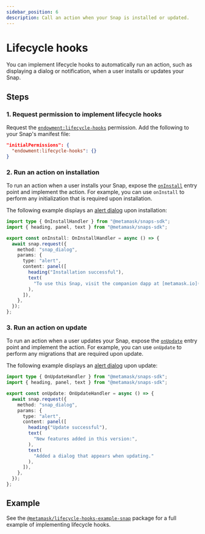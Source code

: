 ```yaml
---
sidebar_position: 6
description: Call an action when your Snap is installed or updated.
---
```


# Lifecycle hooks

You can implement lifecycle hooks to automatically run an action, such as displaying a dialog or
notification, when a user installs or updates your Snap.

## Steps

### 1. Request permission to implement lifecycle hooks

Request the [`endowment:lifecycle-hooks`](../reference/permissions.md#endowmentlifecycle-hooks)
permission.
Add the following to your Snap's manifest file:

```json title="snap.manifest.json"
"initialPermissions": {
  "endowment:lifecycle-hooks": {}
}
```

### 2. Run an action on installation

To run an action when a user installs your Snap, expose the
[`onInstall`](../reference/entry-points.md#oninstall) entry point and implement the action.
For example, you can use `onInstall` to perform any initialization that is required upon installation.

The following example displays an [alert dialog](../reference/snaps-api.md#alert-dialog) upon installation:

```typescript title="index.ts"
import type { OnInstallHandler } from "@metamask/snaps-sdk";
import { heading, panel, text } from "@metamask/snaps-sdk";

export const onInstall: OnInstallHandler = async () => {
  await snap.request({
    method: "snap_dialog",
    params: {
      type: "alert",
      content: panel([
        heading("Installation successful"),
        text(
          "To use this Snap, visit the companion dapp at [metamask.io](https://metamask.io).",
        ),
      ]),
    },
  });
};
```

### 3. Run an action on update

To run an action when a user updates your Snap, expose the
[`onUpdate`](../reference/entry-points.md#onupdate) entry point and implement the action.
For example, you can use `onUpdate` to perform any migrations that are required upon update.

The following example displays an [alert dialog](../reference/snaps-api.md#alert-dialog) upon update:

```typescript title="index.ts"
import type { OnUpdateHandler } from "@metamask/snaps-sdk";
import { heading, panel, text } from "@metamask/snaps-sdk";

export const onUpdate: OnUpdateHandler = async () => {
  await snap.request({
    method: "snap_dialog",
    params: {
      type: "alert",
      content: panel([
        heading("Update successful"),
        text(
          "New features added in this version:",
        ),
        text(
          "Added a dialog that appears when updating."
        ), 
      ]),
    },
  });
};
```

## Example

See the [`@metamask/lifecycle-hooks-example-snap`](https://github.com/MetaMask/snaps/tree/main/packages/examples/packages/lifecycle-hooks)
package for a full example of implementing lifecycle hooks.
